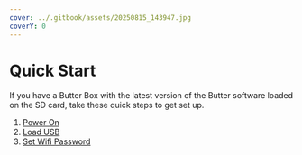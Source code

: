 ```yaml
---
cover: ../.gitbook/assets/20250815_143947.jpg
coverY: 0
---
```


# Quick Start

If you have a Butter Box with the latest version of the Butter software loaded on the SD card, take these quick steps to get set up.

1. [Power On](power-on.md)
2. [Load USB](load-usb/)
3. [Set Wifi Password](set-wifi-password.md)

